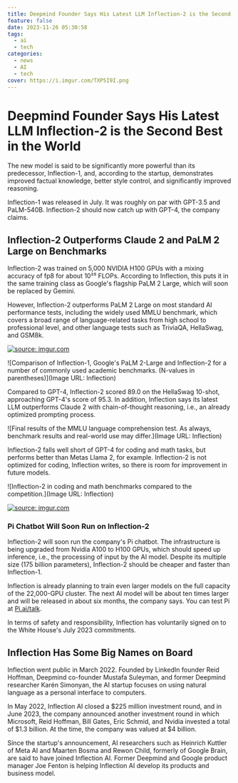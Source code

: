 ```yaml
---
title: Deepmind Founder Says His Latest LLM Inflection-2 is the Second Best in the World
feature: false
date: 2023-11-26 05:30:58
tags:
  - ai
  - tech
categories:
  - news
  - AI
  - tech
cover: https://i.imgur.com/TXP5I9I.png
---
```


# Deepmind Founder Says His Latest LLM Inflection-2 is the Second Best in the World

The new model is said to be significantly more powerful than its predecessor, Inflection-1, and, according to the startup, demonstrates improved factual knowledge, better style control, and significantly improved reasoning.

Inflection-1 was released in July. It was roughly on par with GPT-3.5 and PaLM-540B. Inflection-2 should now catch up with GPT-4, the company claims.

## Inflection-2 Outperforms Claude 2 and PaLM 2 Large on Benchmarks

Inflection-2 was trained on 5,000 NVIDIA H100 GPUs with a mixing accuracy of fp8 for about 10²⁵ FLOPs. According to Inflection, this puts it in the same training class as Google's flagship PaLM 2 Large, which will soon be replaced by Gemini.

However, Inflection-2 outperforms PaLM 2 Large on most standard AI performance tests, including the widely used MMLU benchmark, which covers a broad range of language-related tasks from high school to professional level, and other language tests such as TriviaQA, HellaSwag, and GSM8k.

<a href="https://imgur.com/vGyFPLb"><img src="https://i.imgur.com/vGyFPLb.png" title="source: imgur.com" /></a>

![Comparison of Inflection-1, Google's PaLM 2-Large and Inflection-2 for a number of commonly used academic benchmarks. (N-values in parentheses)](Image URL: Inflection)

Compared to GPT-4, Inflection-2 scored 89.0 on the HellaSwag 10-shot, approaching GPT-4's score of 95.3. In addition, Inflection says its latest LLM outperforms Claude 2 with chain-of-thought reasoning, i.e., an already optimized prompting process.

![Final results of the MMLU language comprehension test. As always, benchmark results and real-world use may differ.](Image URL: Inflection)

Inflection-2 falls well short of GPT-4 for coding and math tasks, but performs better than Metas Llama 2, for example. Inflection-2 is not optimized for coding, Inflection writes, so there is room for improvement in future models.

![Inflection-2 in coding and math benchmarks compared to the competition.](Image URL: Inflection)

<a href="https://imgur.com/VP5yQc1"><img src="https://i.imgur.com/VP5yQc1.png" title="source: imgur.com" /></a>

### Pi Chatbot Will Soon Run on Inflection-2

Inflection-2 will soon run the company's Pi chatbot. The infrastructure is being upgraded from Nvidia A100 to H100 GPUs, which should speed up inference, i.e., the processing of input by the AI model. Despite its multiple size (175 billion parameters), Inflection-2 should be cheaper and faster than Inflection-1.

Inflection is already planning to train even larger models on the full capacity of the 22,000-GPU cluster. The next AI model will be about ten times larger and will be released in about six months, the company says. You can test Pi at [Pi.ai/talk](Pi.ai/talk).

In terms of safety and responsibility, Inflection has voluntarily signed on to the White House's July 2023 commitments.

## Inflection Has Some Big Names on Board

Inflection went public in March 2022. Founded by LinkedIn founder Reid Hoffman, Deepmind co-founder Mustafa Suleyman, and former Deepmind researcher Karén Simonyan, the AI startup focuses on using natural language as a personal interface to computers.

In May 2022, Inflection AI closed a $225 million investment round, and in June 2023, the company announced another investment round in which Microsoft, Reid Hoffman, Bill Gates, Eric Schmid, and Nvidia invested a total of $1.3 billion. At the time, the company was valued at $4 billion.

Since the startup's announcement, AI researchers such as Heinrich Kuttler of Meta AI and Maarten Bosma and Rewon Child, formerly of Google Brain, are said to have joined Inflection AI. Former Deepmind and Google product manager Joe Fenton is helping Inflection AI develop its products and business model.


